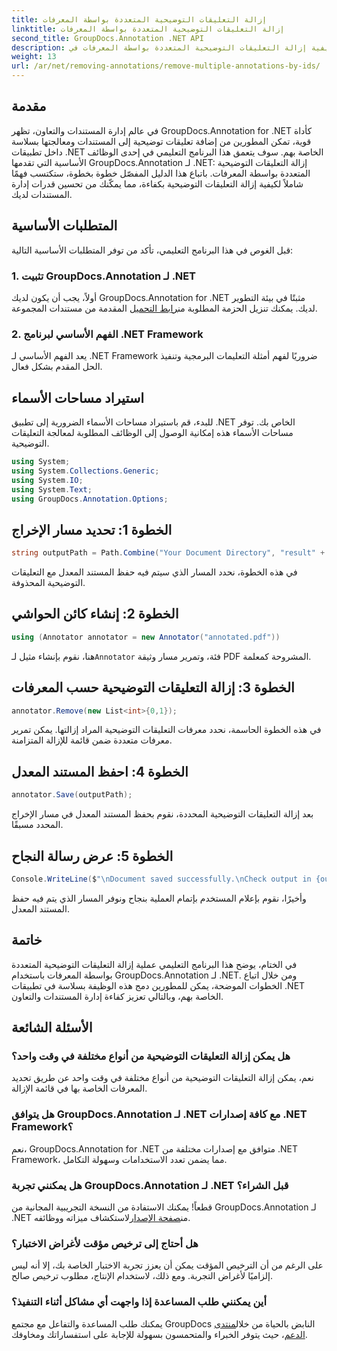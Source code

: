 ```yaml
---
title: إزالة التعليقات التوضيحية المتعددة بواسطة المعرفات
linktitle: إزالة التعليقات التوضيحية المتعددة بواسطة المعرفات
second_title: GroupDocs.Annotation .NET API
description: تعرف على كيفية إزالة التعليقات التوضيحية المتعددة بواسطة المعرفات في .NET باستخدام GroupDocs.Annotation، مما يعزز قدرات إدارة المستندات الخاصة بك دون عناء.
weight: 13
url: /ar/net/removing-annotations/remove-multiple-annotations-by-ids/
---
```

## مقدمة
في عالم إدارة المستندات والتعاون، تظهر GroupDocs.Annotation for .NET كأداة قوية، تمكن المطورين من إضافة تعليقات توضيحية إلى المستندات ومعالجتها بسلاسة داخل تطبيقات .NET الخاصة بهم. سوف يتعمق هذا البرنامج التعليمي في إحدى الوظائف الأساسية التي تقدمها GroupDocs.Annotation لـ .NET: إزالة التعليقات التوضيحية المتعددة بواسطة المعرفات. باتباع هذا الدليل المفصّل خطوة بخطوة، ستكتسب فهمًا شاملاً لكيفية إزالة التعليقات التوضيحية بكفاءة، مما يمكّنك من تحسين قدرات إدارة المستندات لديك.
## المتطلبات الأساسية
قبل الغوص في هذا البرنامج التعليمي، تأكد من توفر المتطلبات الأساسية التالية:
### 1. تثبيت GroupDocs.Annotation لـ .NET
 أولاً، يجب أن يكون لديك GroupDocs.Annotation for .NET مثبتًا في بيئة التطوير لديك. يمكنك تنزيل الحزمة المطلوبة من[رابط التحميل](https://releases.groupdocs.com/annotation/net/) المقدمة من مستندات المجموعة.
### 2. الفهم الأساسي لبرنامج .NET Framework
يعد الفهم الأساسي لـ .NET Framework ضروريًا لفهم أمثلة التعليمات البرمجية وتنفيذ الحل المقدم بشكل فعال.

## استيراد مساحات الأسماء
للبدء، قم باستيراد مساحات الأسماء الضرورية إلى تطبيق .NET الخاص بك. توفر مساحات الأسماء هذه إمكانية الوصول إلى الوظائف المطلوبة لمعالجة التعليقات التوضيحية.
```csharp
using System;
using System.Collections.Generic;
using System.IO;
using System.Text;
using GroupDocs.Annotation.Options;
```

## الخطوة 1: تحديد مسار الإخراج
```csharp
string outputPath = Path.Combine("Your Document Directory", "result" + Path.GetExtension("input.pdf"));
```
في هذه الخطوة، نحدد المسار الذي سيتم فيه حفظ المستند المعدل مع التعليقات التوضيحية المحذوفة.
## الخطوة 2: إنشاء كائن الحواشي
```csharp
using (Annotator annotator = new Annotator("annotated.pdf"))
```
 هنا، نقوم بإنشاء مثيل لـ`Annotator` فئة، وتمرير مسار وثيقة PDF المشروحة كمعلمة.
## الخطوة 3: إزالة التعليقات التوضيحية حسب المعرفات
```csharp
annotator.Remove(new List<int>{0,1});
```
في هذه الخطوة الحاسمة، نحدد معرفات التعليقات التوضيحية المراد إزالتها. يمكن تمرير معرفات متعددة ضمن قائمة للإزالة المتزامنة.
## الخطوة 4: احفظ المستند المعدل
```csharp
annotator.Save(outputPath);
```
بعد إزالة التعليقات التوضيحية المحددة، نقوم بحفظ المستند المعدل في مسار الإخراج المحدد مسبقًا.
## الخطوة 5: عرض رسالة النجاح
```csharp
Console.WriteLine($"\nDocument saved successfully.\nCheck output in {outputPath}.");
```
وأخيرًا، نقوم بإعلام المستخدم بإتمام العملية بنجاح ونوفر المسار الذي يتم فيه حفظ المستند المعدل.

## خاتمة
في الختام، يوضح هذا البرنامج التعليمي عملية إزالة التعليقات التوضيحية المتعددة بواسطة المعرفات باستخدام GroupDocs.Annotation لـ .NET. ومن خلال اتباع الخطوات الموضحة، يمكن للمطورين دمج هذه الوظيفة بسلاسة في تطبيقات .NET الخاصة بهم، وبالتالي تعزيز كفاءة إدارة المستندات والتعاون.
## الأسئلة الشائعة
### هل يمكن إزالة التعليقات التوضيحية من أنواع مختلفة في وقت واحد؟
نعم، يمكن إزالة التعليقات التوضيحية من أنواع مختلفة في وقت واحد عن طريق تحديد المعرفات الخاصة بها في قائمة الإزالة.
### هل يتوافق GroupDocs.Annotation لـ .NET مع كافة إصدارات .NET Framework؟
نعم، GroupDocs.Annotation for .NET متوافق مع إصدارات مختلفة من .NET Framework، مما يضمن تعدد الاستخدامات وسهولة التكامل.
### هل يمكنني تجربة GroupDocs.Annotation لـ .NET قبل الشراء؟
 قطعاً! يمكنك الاستفادة من النسخة التجريبية المجانية من GroupDocs.Annotation لـ .NET من[صفحة الإصدار](https://releases.groupdocs.com/)لاستكشاف ميزاته ووظائفه.
### هل أحتاج إلى ترخيص مؤقت لأغراض الاختبار؟
على الرغم من أن الترخيص المؤقت يمكن أن يعزز تجربة الاختبار الخاصة بك، إلا أنه ليس إلزاميًا لأغراض التجربة. ومع ذلك، لاستخدام الإنتاج، مطلوب ترخيص صالح.
### أين يمكنني طلب المساعدة إذا واجهت أي مشاكل أثناء التنفيذ؟
 يمكنك طلب المساعدة والتفاعل مع مجتمع GroupDocs النابض بالحياة من خلال[منتدى الدعم](https://forum.groupdocs.com/c/annotation/10)، حيث يتوفر الخبراء والمتحمسون بسهولة للإجابة على استفساراتك ومخاوفك.